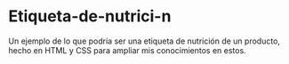 # Etiqueta-de-nutrici-n
Un ejemplo de lo que podría ser una etiqueta de nutrición de un producto, hecho en HTML y CSS para ampliar mis conocimientos en estos.
